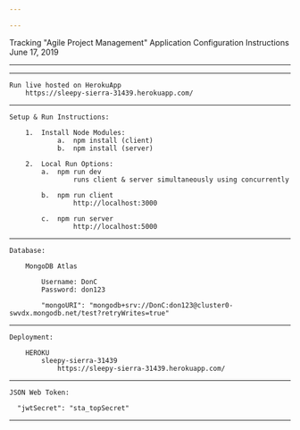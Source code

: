 ```yaml
---

---
```


Tracking "Agile Project Management" Application
Configuration Instructions
June 17, 2019

---

---

    Run live hosted on HerokuApp
    	https://sleepy-sierra-31439.herokuapp.com/


---

    Setup & Run Instructions:

    	1.	Install Node Modules:
    			a.  npm install (client)
    			b.  npm install (server)

    	2.  Local Run Options:
    	    a.	npm run dev
    			    runs client & server simultaneously using concurrently

    	    b.	npm run client
    			    http://localhost:3000

    	    c.	npm run server
    			    http://localhost:5000


---

    Database:

    	MongoDB Atlas

    		Username: DonC
    		Password: don123

    		"mongoURI": "mongodb+srv://DonC:don123@cluster0-swvdx.mongodb.net/test?retryWrites=true"


---

    Deployment:

    	HEROKU
    		sleepy-sierra-31439
    			https://sleepy-sierra-31439.herokuapp.com/


---

    JSON Web Token:

      "jwtSecret": "sta_topSecret"

---
